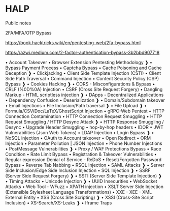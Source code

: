 # HALP
Public notes

2FA/MFA/OTP Bypass

https://book.hacktricks.wiki/en/pentesting-web/2fa-bypass.html

https://azwi.medium.com/2-factor-authentication-bypass-3b2bbd907718








• Account Takeover
• Browser Extension Pentesting Methodology
❱
• Bypass Payment Process
• Captcha Bypass
• Cache Poisoning and Cache Deception
❱
• Clickjacking
• Client Side Template Injection (CSTI)
• Client Side Path Traversal
• Command Injection
• Content Security Policy (CSP) Bypass
❱
• Cookies Hacking
❱
• CORS - Misconfigurations & Bypass
• CRLF (%0D%0A) Injection
• CSRF (Cross Site Request Forgery)
• Dangling Markup - HTML scriptless injection
❱
• DApps - Decentralized Applications
• Dependency Confusion
• Deserialization
❱
• Domain/Subdomain takeover
• Email Injections
• File Inclusion/Path traversal
❱
• File Upload
❱
• Formula/CSV/Doc/LaTeX/GhostScript Injection
• gRPC-Web Pentest
• HTTP Connection Contamination
• HTTP Connection Request Smuggling
• HTTP Request Smuggling / HTTP Desync Attack
❱
• HTTP Response Smuggling / Desync
• Upgrade Header Smuggling
• hop-by-hop headers
• IDOR
• JWT Vulnerabilities (Json Web Tokens)
• LDAP Injection
• Login Bypass
❱
• NoSQL injection
• OAuth to Account takeover
• Open Redirect
• ORM Injection
• Parameter Pollution | JSON Injection
• Phone Number Injections
• PostMessage Vulnerabilities
❱
• Proxy / WAF Protections Bypass
• Race Condition
• Rate Limit Bypass
• Registration & Takeover Vulnerabilities
• Regular expression Denial of Service - ReDoS
• Reset/Forgotten Password Bypass
• Reverse Tab Nabbing
• RSQL Injection
• SAML Attacks
❱
• Server Side Inclusion/Edge Side Inclusion Injection
• SQL Injection
❱
• SSRF (Server Side Request Forgery)
❱
• SSTI (Server Side Template Injection)
❱
• Timing Attacks
• Unicode Injection
❱
• UUID Insecurities
• WebSocket Attacks
• Web Tool - WFuzz
• XPATH injection
• XSLT Server Side Injection (Extensible Stylesheet Language Transformations)
• XXE - XEE - XML External Entity
• XSS (Cross Site Scripting)
❱
• XSSI (Cross-Site Script Inclusion)
• XS-Search/XS-Leaks
❱
• Iframe Traps
